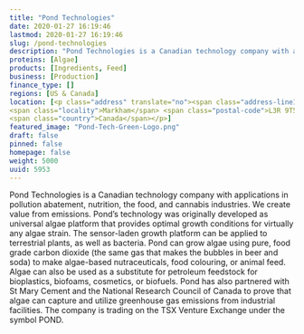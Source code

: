 ```yaml
---
title: "Pond Technologies"
date: 2020-01-27 16:19:46
lastmod: 2020-01-27 16:19:46
slug: /pond-technologies
description: "Pond Technologies is a Canadian technology company with applications in pollution abatement, nutrition, the food, and cannabis industries. We create value from emissions. Pond’s technology was originally developed as universal algae platform that provides optimal growth conditions for virtually any algae strain. The sensor-laden growth platform can be applied to terrestrial plants, as well as bacteria. Pond can grow algae using pure, food grade carbon dioxide (the same gas that makes the bubbles in beer and soda) to make algae-based nutraceuticals, food colouring, or animal feed."
proteins: [Algae]
products: [Ingredients, Feed]
business: [Production]
finance_type: []
regions: [US & Canada]
location: [<p class="address" translate="no"><span class="address-line1">Shields Court</span><br>
<span class="locality">Markham</span> <span class="postal-code">L3R 9T5</span><br>
<span class="country">Canada</span></p>]
featured_image: "Pond-Tech-Green-Logo.png"
draft: false
pinned: false
homepage: false
weight: 5000
uuid: 5953
---
```

<p>Pond Technologies is a Canadian technology company with applications in pollution abatement, nutrition, the food, and cannabis industries. We create value from emissions. Pond’s technology was originally developed as universal algae platform that provides optimal growth conditions for virtually any algae strain. The sensor-laden growth platform can be applied to terrestrial plants, as well as bacteria. Pond can grow algae using pure, food grade carbon dioxide (the same gas that makes the bubbles in beer and soda) to make algae-based nutraceuticals, food colouring, or animal feed. Algae can also be used as a substitute for petroleum feedstock for bioplastics, biofoams, cosmetics, or biofuels. Pond has also partnered with St Mary Cement and the National Research Council of Canada to prove that algae can capture and utilize greenhouse gas emissions from industrial facilities. The company is trading on the TSX Venture Exchange under the symbol POND.</p>
